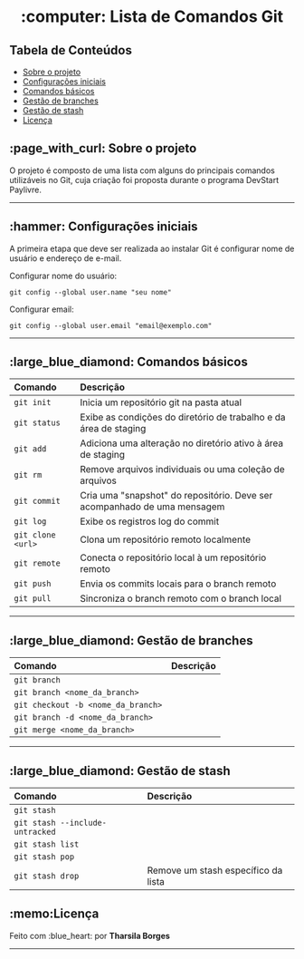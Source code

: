 <h1 align="center">:computer: Lista de Comandos Git</h1>
 
<h2>Tabela de Conteúdos</h2>
 <ul>
  <li><a href="#sobre-o-projeto">Sobre o projeto</a></li>
  <li><a href="#configuracoes-iniciais">Configurações iniciais</a></li>
  <li><a href="#comandos-basicos">Comandos básicos</a></li>
  <li><a href="#gestao-de-branches">Gestão de branches</a></li>
  <li><a href="#gestao-de-stash">Gestão de stash</a></li>
  <li><a href="#licença">Licença</a></li>
 </ul>
  
<h2 id="sobre-o-projeto">:page_with_curl: Sobre o projeto</h2>
<p>O projeto é composto de uma lista com alguns do principais comandos utilizáveis no Git, cuja criação foi proposta durante o programa DevStart Paylivre.<p>
<hr>

<h2 id="configuracoes-iniciais">:hammer: Configurações iniciais</h2>
<p>A primeira etapa que deve ser realizada ao instalar Git é configurar nome de usuário e endereço de e-mail.</p>

Configurar nome do usuário:
```
git config --global user.name "seu nome"
```

Configurar email:
```
git config --global user.email "email@exemplo.com"
```
<hr>

<h2 id="comandos-basicos">:large_blue_diamond: Comandos básicos</h2>

| Comando     | Descrição                           |
| :---------- | :---------------------------------- |
| `git init` | Inicia um repositório git na pasta atual |
| `git status` | Exibe as condições do diretório de trabalho e da área de staging |
| `git add` | Adiciona uma alteração no diretório ativo à área de staging |
| `git rm` | Remove arquivos individuais ou uma coleção de arquivos |
| `git commit` | Cria uma "snapshot" do repositório. Deve ser acompanhado de uma mensagem |
| `git log` | Exibe os registros log do commit |
| `git clone <url>` | Clona um repositório remoto localmente |
| `git remote` | Conecta o repositório local à um repositório remoto |
| `git push` | Envia os commits locais para o branch remoto |
| `git pull` | Sincroniza o branch remoto com o branch local |

<hr>

<h2 id="gestao-de-branches">:large_blue_diamond: Gestão de branches</h2>

| Comando     | Descrição                           |
| :---------- | :---------------------------------- |
| `git branch` |  |
| `git branch <nome_da_branch>` | |
| `git checkout -b <nome_da_branch>` |  |
| `git branch -d <nome_da_branch>` |  |
| `git merge <nome_da_branch>` |  |

<hr>

<h2 id="gestao-de-stash">:large_blue_diamond: Gestão de stash</h2>

| Comando     | Descrição                           |
| :---------- | :---------------------------------- |
| `git stash` |  |
| `git stash --include-untracked` | |
| `git stash list` |  |
| `git stash pop` |  |
| `git stash drop` | Remove um stash específico da lista |


<h2 id="licença">:memo:Licença</h2>
<p> Feito com :blue_heart: por <strong>Tharsila Borges</strong></p>

<hr>
